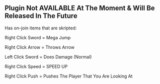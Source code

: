 Plugin Not AVAILABLE At The Moment & Will Be Released In The Future
-----------------------------------
Has on-join items that are skripted:

Right Click Sword = Mega Jump

Right Click Arrow = Throws Arrow

Left Click Sword = Does Damage (Normal)

Right Click Speed = SPEED UP

Right Click Push = Pushes The Player That You Are Looking At
